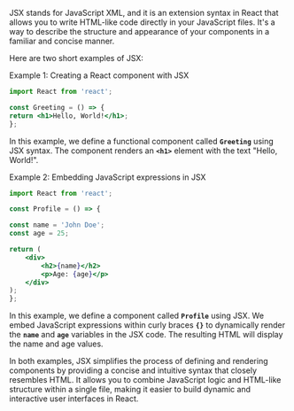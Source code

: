 JSX stands for JavaScript XML, and it is an extension syntax in React that allows you to write HTML-like code directly in your JavaScript files. It's a way to describe the structure and appearance of your components in a familiar and concise manner.

Here are two short examples of JSX:

Example 1: Creating a React component with JSX

```jsx
import React from 'react';

const Greeting = () => {
return <h1>Hello, World!</h1>;
};
```

In this example, we define a functional component called **`Greeting`** using JSX syntax. The component renders an **`<h1>`** element with the text "Hello, World!".

Example 2: Embedding JavaScript expressions in JSX

```jsx
import React from 'react';

const Profile = () => {

const name = 'John Doe';
const age = 25;

return (
	<div>
		<h2>{name}</h2>
		<p>Age: {age}</p>
	</div>
);
};
```

In this example, we define a component called **`Profile`** using JSX. We embed JavaScript expressions within curly braces **`{}`** to dynamically render the **`name`** and **`age`** variables in the JSX code. The resulting HTML will display the name and age values.

In both examples, JSX simplifies the process of defining and rendering components by providing a concise and intuitive syntax that closely resembles HTML. It allows you to combine JavaScript logic and HTML-like structure within a single file, making it easier to build dynamic and interactive user interfaces in React.